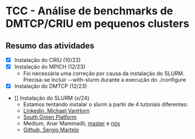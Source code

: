 # TCC - Análise de benchmarks de DMTCP/CRIU em pequenos clusters

## Resumo das atividades

- [X] Instalação do CRIU (10/23)
- [X] Instalação do MPICH (12/23)
    - Foi necessária uma correção por causa da instalação do SLURM. Precisa-se incluir --with-slurm durante a execução do ./configure
- [X] Instalação do DMTCP (12/23)
- [] Instalação do SLURM (x/24)
    - Estamos tentando instalar o slurm a partir de 4 tutoriais diferentes:
    - [Linkedin, Michael VanHorn](https://www.linkedin.com/pulse/step-by-step-slurm-installation-mike-vanhorn/)
    - [South Green Platform](https://southgreenplatform.github.io/trainings/hpc/slurminstallation/)
    - Medium, Anar Mammadli, [master](https://medium.com/@anarmammadli/how-to-install-slurm-on-ubuntu-18-fed8026d1e0f) e [nós](https://medium.com/@anarmammadli/how-to-install-slurm-node-on-ubuntu-18-80e80a27006a)
    - [Github, Sergio Martelo](https://github.com/SergioMEV/slurm-for-dummies)
